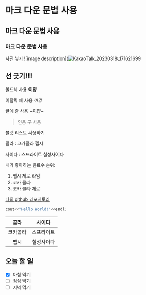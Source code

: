 # 마크 다운 문법 사용

## 마크 다운 문법 사용

### 마크 다운 문법 사용

사진 넣기
![image description](![KakaoTalk_20230318_171621699](https://user-images.githubusercontent.com/127123002/226097438-f9a0417b-ba02-4875-b9c6-6620013d07c5.jpg)


선 긋기!!!
---

볼드체 사용 **이얍**

이탈릭 체 사용 *이얍*

글에 줄 사용 ~이얍~

> 인용 구 사용

불렛 리스트 사용하기

콜라 : 
코카콜라
펩시

사이다 :
스프라이트
칠성사이다

내가 좋아하는 음료수 순위:
1. 펩시 제로 라임
2. 코카 콜라
3. 코카 콜라 제로

[나의 github 레포지토리](https://github.com/superozing?tab=repositories)

```cpp
cout<<"Hello World!"<<endl;
```

|콜라|사이다|
|:--:|:--:|
|코카콜라|스프라이트|
|펩시|칠성사이다|

## 오늘 할 일
- [x] 아침 먹기
- [ ] 점심 먹기
- [ ] 저녁 먹기
